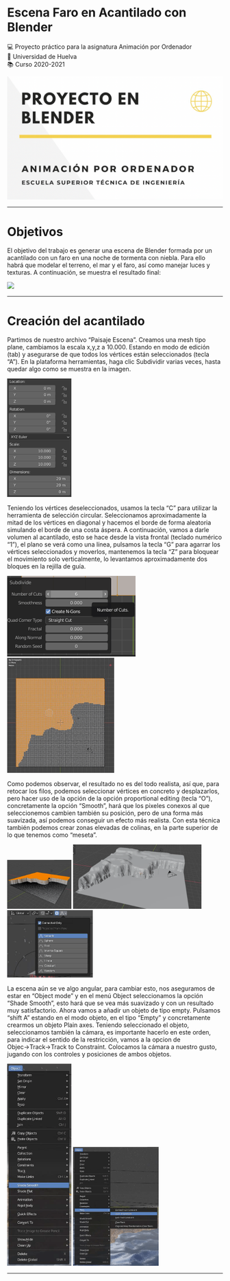 # Escena Faro en Acantilado con Blender

:computer: Proyecto práctico para la asignatura Animación por Ordenador   
:school: Universidad de Huelva  
:books: Curso 2020-2021

<img src="Capturas/Captura de pantalla 2022-02-25 a las 12.13.33.png"/>

---

# Objetivos 
El objetivo del trabajo es generar una escena de Blender formada por un acantilado con un faro en una noche de tormenta con niebla. Para ello habrá que modelar el terreno, el mar y el faro, así como manejar luces y texturas. A continuación, se muestra el resultado final:

<img src="Capturas/Feb-25-2022 13-07-03.gif"/>

---

# Creación del acantilado
Partimos de nuestro archivo “Paisaje Escena”. Creamos una mesh tipo plane, cambiamos la escala x,y,z a 10.000. Estando en modo de edición (tab) y asegurarse de que todos los vértices están seleccionados (tecla “A”). En la plataforma herramientas, haga clic Subdividir varias
veces, hasta quedar algo como se muestra en la imagen.

<img src="Capturas/1.png" width="150px"/>

Teniendo los vértices deseleccionados, usamos la tecla “C” para utilizar la herramienta de selección circular. Seleccionamos aproximadamente la mitad de los vértices en diagonal y hacemos el borde de forma aleatoria simulando el borde de una costa áspera. A continuación, vamos a darle volumen al acantilado, esto se hace desde la vista frontal (teclado numérico “1”), el plano se verá como una línea, pulsamos la tecla “G” para agarrar los vértices seleccionados y moverlos, mantenemos la tecla “Z” para bloquear el movimiento solo verticalmente, lo levantamos aproximadamente dos bloques en la rejilla de guía.

<img src="Capturas/2.png" width="300px"/> <img src="Capturas/3.png" width="250px"/>

Como podemos observar, el resultado no es del todo realista, así que, para retocar los filos, podemos seleccionar vértices en concreto y desplazarlos, pero hacer uso de la opción de la opción proportional editing (tecla “O”), concretamente la opción “Smooth”, hará que los pixeles conexos al que seleccionemos cambien también su posición, pero de una forma más suavizada, así podemos conseguir un efecto más realista. Con esta técnica también podemos crear zonas elevadas de colinas, en la parte superior de lo que tenemos como “meseta”.

<img src="Capturas/4.png" width="150px"/> <img src="Capturas/5.png" width="300px"/> <img src="Capturas/6.png" width="200px"/>

La escena aún se ve algo angular, para cambiar esto, nos aseguramos de estar en “Object mode” y en el menú Object seleccionamos la opción “Shade Smooth”, esto hará que se vea más suavizado y con un resultado muy satisfactorio.
Ahora vamos a añadir un objeto de tipo empty. Pulsamos “shift A” estando en el modo objeto, en el tipo “Empty” y concretamente crearmos un objeto Plain axes. Teniendo seleccionado el objeto, seleccionamos también la cámara, es importante hacerlo en este orden, para indicar el sentido de la restricción, vamos a la opcion de Objec→Track→Track to Constraint. Colocamos la cámara a
nuestro gusto, jugando con los controles y posiciones de ambos objetos.

<img src="Capturas/7.png" width="150px"/> <img src="Capturas/8.png" width="200px"/>

---